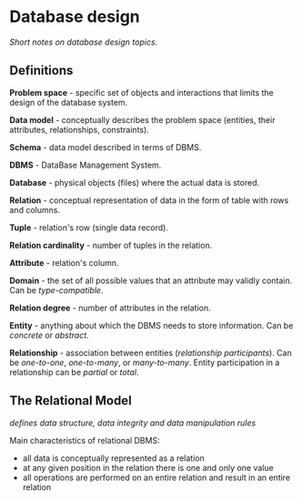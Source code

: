 # Database design
*Short notes on database design topics.*

## Definitions
**Problem space** - specific set of objects and interactions that limits the design of the database system.

**Data model** - conceptually describes the problem space (entities, their attributes, relationships, constraints).

**Schema** - data model described in terms of DBMS.

**DBMS** - DataBase Management System.

**Database** - physical objects (files) where the actual data is stored.

**Relation** - conceptual representation of data in the form of table with rows and columns.

**Tuple** - relation's row (single data record).

**Relation cardinality** - number of tuples in the relation.

**Attribute** - relation's column.

**Domain** - the set of all possible values that an attribute may validly contain. Can be *type-compatible*.

**Relation degree** - number of attributes in the relation.

**Entity** - anything about which the DBMS needs to store information. Can be *concrete* or *abstract*.

**Relationship** - association between entities (*relationship participants*). Can be *one-to-one*, *one-to-many*, or *many-to-many*. Entity participation in a relationship can be *partial* or *total*.

## The Relational Model
*defines data structure, data integrity and data manipulation rules*

Main characteristics of relational DBMS:
* all data is conceptually represented as a relation
* at any given position in the relation there is one and only one value
* all operations are performed on an entire relation and result in an entire relation
